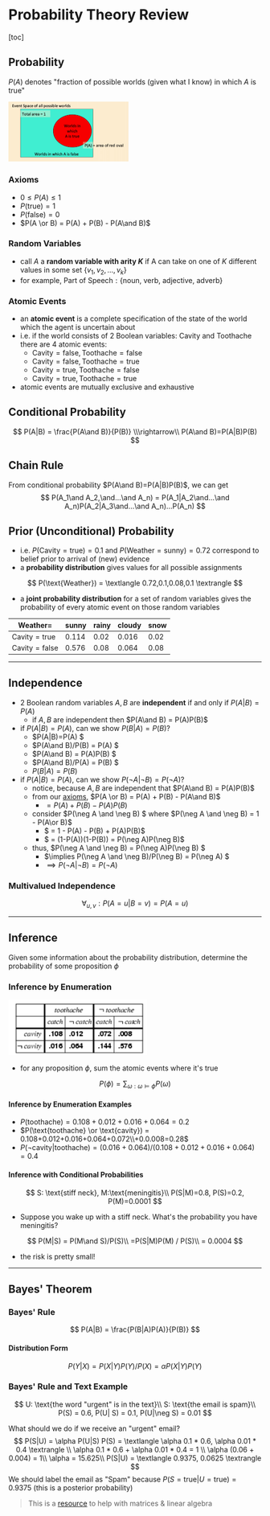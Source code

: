 # Probability Theory Review

[toc]

## Probability

$P(A)$ denotes "fraction of possible worlds (given what I know) in which $A$ is true"

<img src="images/image-20230902160817464.png" alt="image-20230902160817464" style="zoom:50%;" />

### Axioms

- $0 \le P(A) \le 1$
- $P(\text{true}) = 1$
- $P(\text{false}) = 0$
- $P(A \or B) = P(A) + P(B) - P(A\and B)$

### Random Variables

- call $A$ a **random variable with arity $K$** if A can take on one of $K$ different values in some set $\{v_1,v_2,...,v_k\}$
- for example, $\text{Part of Speech}: \{\text{noun, verb, adjective, adverb}\}$ 

### Atomic Events

- an **atomic event** is a complete specification of the state of the world which the agent is uncertain about
- i.e. if the world consists of 2 Boolean variables: $\text{Cavity}$ and $\text{Toothache}$ there are 4 atomic events:
  - $\text{Cavity} = \text{false}, \text{Toothache} = \text{false}$
  - $\text{Cavity} = \text{false}, \text{Toothache} = \text{true}$
  - $\text{Cavity} = \text{true}, \text{Toothache} = \text{false}$
  - $\text{Cavity} = \text{true}, \text{Toothache} = \text{true}$
- atomic events are mutually exclusive and exhaustive

## Conditional Probability

$$
P(A|B) = \frac{P(A\and B)}{P(B)} \\\rightarrow\\
P(A\and B)=P(A|B)P(B)
$$

## Chain Rule

From conditional probability $P(A\and B)=P(A|B)P(B)$, we can get
$$
P(A_1\and A_2,\and...\and A_n) = P(A_1|A_2\and...\and A_n)P(A_2|A_3\and...\and A_n)...P(A_n)
$$

## Prior (Unconditional) Probability

- i.e. $P(\text{Cavity}=\text{true})=0.1$ and $P(\text{Weather}=\text{sunny})=0.72$ correspond to belief prior to arrival of (new) evidence 
- a **probability distribution** gives values for all possible assignments

$$
P(\text{Weather}) = \textlangle 0.72,0.1,0.08,0.1 \textrangle 
$$

- a **joint probability distribution** for a set of random variables gives the probability of every atomic event on those random variables

| $\text{Weather} =$           | sunny | rainy | cloudy | snow |
| ---------------------------- | ----- | ----- | ------ | ---- |
| $\text{Cavity}=\text{true}$  | 0.114 | 0.02  | 0.016  | 0.02 |
| $\text{Cavity}=\text{false}$ | 0.576 | 0.08  | 0.064  | 0.08 |

<hr>

## Independence

- 2 Boolean random variables $A,B$ are **independent** if and only if $P(A|B)=P(A)$
  - if $A,B$ are independent then $P(A\and B) = P(A)P(B)$
- if $P(A|B)=P(A)$, can we show $P(B|A)=P(B)$?
  - $P(A|B)=P(A) $
  - $P(A\and B)/P(B) = P(A) $
  - $P(A\and B) = P(A)P(B) $
  - $P(A\and B)/P(A) = P(B) $
  - $P(B|A)=P(B)$
- if $P(A|B)=P(A)$, can we show $P(\neg A|\neg B)=P(\neg A)$?
  - notice, because $A,B$ are independent that $P(A\and B) = P(A)P(B)$
  - from our [axioms](#axioms), $P(A \or B) = P(A) + P(B) - P(A\and B)$
    - $= P(A) + P(B) - P(A)P(B)$
  - consider $P(\neg A \and \neg B) $ where $P(\neg A \and \neg B) = 1 - P(A\or B)$
    - $ = 1 - P(A) - P(B) + P(A)P(B)$
    - $ = (1-P(A))(1-P(B)) = P(\neg A)P(\neg B)$
  - thus, $P(\neg A \and \neg B) = P(\neg A)P(\neg B) $
    - $\implies P(\neg A \and \neg B)/P(\neg B) = P(\neg A) $
    - $\implies P(\neg A|\neg B)=P(\neg A)$

### Multivalued Independence

$$
\forall_{u,v}:P(A=u|B=v)=P(A=u)
$$

<hr>

## Inference

Given some information about the probability distribution, determine the probability of some proposition $\phi$

### Inference by Enumeration

<img src="images/image-20230905114524241.png" alt="image-20230905114524241" style="zoom:67%;" />

- for any proposition $\phi$, sum the atomic events where it's true

$$
P(\phi) = \sum_{\omega:\omega\vDash\phi}P(\omega)
$$

#### Inference by Enumeration Examples

- $P(\text{toothache}) = 0.108 + 0.012+0.016+0.064 = 0.2$
- $P(\text{toothache} \or \text{cavity}) = 0.108+0.012+0.016+0.064+0.072\\+0.0.008=0.28$
- $P(\neg\text{cavity} | \text{toothache}) = (0.016+0.064)/(0.108+0.012+0.016+0.064)=0.4$

#### Inference with Conditional Probabilities

$$
S: \text{stiff neck}, M:\text{meningitis}\\
P(S|M)=0.8, P(S)=0.2, P(M)=0.0001
$$

- Suppose you wake up with a stiff neck. What's the probability you have meningitis?

$$
P(M|S) = P(M\and S)/P(S)\\
=P(S|M)P(M) / P(S)\\
= 0.0004
$$

- the risk is pretty small!

<hr>

## Bayes' Theorem

### Bayes' Rule

$$
P(A|B) = \frac{P(B|A)P(A)}{P(B)}
$$

#### Distribution Form

$$
P(Y|X)=P(X|Y)P(Y)/P(X) = \alpha P(X|Y)P(Y)
$$



### Bayes' Rule and Text Example

$$
U: \text{the word "urgent" is in the text}\\
S: \text{the email is spam}\\
P(S) = 0.6, P(U| S) = 0.1, P(U|\neg S) = 0.01
$$

What should we do if we receive an "urgent" email?
$$
P(S|U) = \alpha P(U|S) P(S) = \textlangle  \alpha 0.1 * 0.6,  \alpha 0.01 * 0.4 \textrangle \\
\alpha 0.1 * 0.6 +  \alpha 0.01 * 0.4 = 1 \\
\alpha (0.06 + 0.004) = 1\\
\alpha = 15.625\\
P(S|U) = \textlangle 0.9375, 0.0625 \textrangle
$$
We should label the email as "Spam" because $P(S = \text{true}|U=\text{true}) = 0.9375$ (this is a posterior probability)

> This is a [resource](notebooks/matrixcookbook.pdf) to help with matrices & linear algebra 
